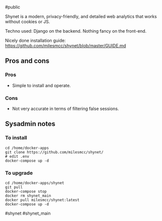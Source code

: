 #public 

Shynet is a modern, privacy-friendly, and detailed web analytics that works without cookies or JS.

Techno used: Django on the backend. Nothing fancy on the front-end.

Nicely done installation guide: https://github.com/milesmcc/shynet/blob/master/GUIDE.md

## Pros and cons

### Pros
- Simple to install and operate.

### Cons
- Not very accurate in terms of filtering false sessions.

## Sysadmin notes

### To install
```
cd /home/docker-apps
git clone https://github.com/milesmcc/shynet/
# edit .env
docker-compose up -d
```

### To upgrade
```
cd /home/docker-apps/shynet
git pull
docker-compose stop
docker rm shynet_main
docker pull milesmcc/shynet:latest
docker-compose up -d
```

<!-- Keywords -->
#shynet #shynet_main
<!-- /Keywords -->
